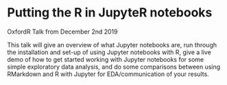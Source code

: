 # Putting the R in JupyteR notebooks
OxfordR Talk from December 2nd 2019

This talk will give an overview of what Jupyter notebooks are, run through the installation and set-up of using Jupyter notebooks with R, give a live demo of how to get started working with Jupyter notebooks for some simple exploratory data analysis, and do some comparisons between using RMarkdown and R with Jupyter for EDA/communication of your results.

